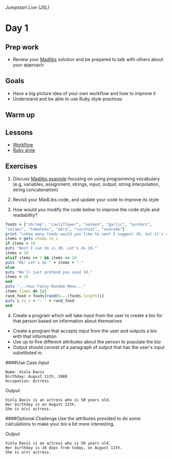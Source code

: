 _Jumpstart Live (JSL)_
# Day 1

## Prep work
* Review your [Madlibs](https://github.com/Ada-Developers-Academy/jump-start/blob/master/lessons/09-programming-grammar/assignments/madlibs.md) solution and be prepared to talk with others about your approach

## Goals
* Have a big picture idea of your own workflow and how to improve it
* Understand and be able to use Ruby style practices

## Warm up


## Lessons
* [Workflow](workflow.md)
* [Ruby style](style.md)

## Exercises
1. Discuss [Madlibs example](code/bad-style-madlibs.rb) focusing on using programming vocabulary (e.g, variables, assignment, strings, input, output, string interpolation,  string concatenation)

2. Revisit your MadLibs code, and update your code to improve its style

3. How would you modify the code below to improve the code style and readability?

  ```ruby
  foods = ["shrimp", "cauliflower", "salmon", "garlic", "oysters",
  "salami", "tomatoes", "okra", "zucchini", "avocado"]
  print "\nHow many foods would you like to see? I suggest 10, but it's up to you. "
  items = gets.chomp.to_i
  if items > 10
  puts "Best I can do is 10. Let's do 10."
  items = 10
  elsif items >= 1 && items <= 10
  puts "Ok! Let's do " + items + "."
  else
  puts "We'll just pretend you said 10."
  items = 10
  end
  puts "...Your Fancy Random Menu..."
  items.times do |i|
  rand_food = foods[rand(0...(foods.length))]
  puts i.to_s + ": " + rand_food
  end
  ```

4. Create a program which will take input from the user to create a bio for that person based on information about themselves
  * Create a program that accepts input from the user and outputs a bio with that information
  * Use up to five different attributes about the person to populate the bio
  * Output should consist of a paragraph of output that has the user's input substituted in.

  ####Use Case
  _Input_
  ```
  Name: Viola Davis
  Birthday: August 11th, 1980
  Occupation: Actress
  ```

  _Output_
  ```
  Viola Davis is an actress who is 50 years old.
  Her birthday is on August 11th.
  She is a(n) actress.
  ```

  ####Optional Challenge
  Use the attributes provided to do some calculations to make your bio a bit more interesting.

  _Output_
  ```
  Viola Davis is an actress who is 50 years old.
  Her birthday is 34 days from today, on August 11th.
  She is a(n) actress.
  ```
